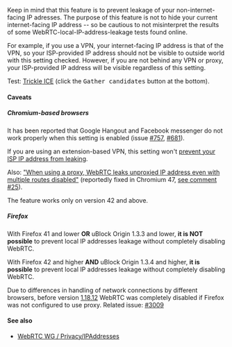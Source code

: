 Keep in mind that this feature is to prevent leakage of your non-internet-facing IP adresses. The purpose of this feature is not to hide your current internet-facing IP address -- so be cautious to not misinterpret the results of some WebRTC-local-IP-address-leakage tests found online.

For example, if you use a VPN, your internet-facing IP address is that of the VPN, so your ISP-provided IP address should not be visible to outside world with this setting checked. However, if you are not behind any VPN or proxy, your ISP-provided IP address will be visible regardless of this setting.

Test: [Trickle ICE](https://webrtc.github.io/samples/src/content/peerconnection/trickle-ice/) (click the <kbd>Gather candidates</kbd> button at the bottom).

#### Caveats

##### Chromium-based browsers

It has been reported that Google Hangout and Facebook messenger do not work properly when this setting is enabled (issue [#757](https://github.com/gorhill/uBlock/issues/757), [#681](https://github.com/gorhill/uBlock/issues/681)).

If you are using an extension-based VPN, this setting won't [prevent your ISP IP address from leaking](https://code.google.com/p/chromium/issues/detail?id=457492#c44).

Also: ["When using a proxy, WebRTC leaks unproxied IP address even with multiple routes disabled"](https://code.google.com/p/chromium/issues/detail?id=497040) (reportedly fixed in Chromium 47, [see comment #25](https://bugs.chromium.org/p/chromium/issues/detail?id=497040#c25)).

The feature works only on version 42 and above.

##### Firefox

With Firefox 41 and lower **OR** uBlock Origin 1.3.3 and lower, **it is NOT possible** to prevent local IP addresses leakage without completely disabling WebRTC.

With Firefox 42 and higher **AND** uBlock Origin 1.3.4 and higher, **it is possible** to prevent local IP addresses leakage without completely disabling WebRTC.

Due to differences in handling of network connections by different browsers, before version [1.18.12](https://github.com/gorhill/uBlock/commit/977178bef23c7711a050181be979a4668bfebcfb) WebRTC was completely disabled if Firefox was not configured to use proxy. Related issue: [#3009](https://github.com/gorhill/uBlock/issues/3009#issuecomment-329798696)

#### See also

- [WebRTC WG / Privacy/IPAddresses](https://www.w3.org/wiki/Privacy/IPAddresses)